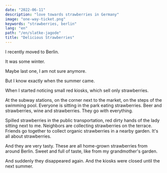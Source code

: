 ```yaml
---
date: "2022-06-11"
description: "love towards strawberries in Germany"
image: "one-way-ticket.png"
keywords: "strawberries, berlin"
lang: "en"
path: "/en/slatke-jagode"
title: "Delicious Strawberries"
---
```


I recently moved to Berlin.

It was some winter.

Maybe last one, I am not sure anymore.

But I know exactly when the summer came.

When I started noticing small red kiosks, which sell only strawberries.

At the subway stations, on the corner next to the market, on the steps of the swimming pool.
Everyone is sitting in the park eating strawberries. Beer and strawberries, wine and strawberries. They go with everything.

Spilled strawberries in the public transportation, red dirty hands of the lady sitting next to me.
Neighbors are collecting strawberries on the terrace. Friends go together to collect organic strawberries in a nearby garden.
It's all about strawberries.

And they are very tasty.
These are all home-grown strawberries from around Berlin.
Sweet and full of taste, like from my grandmother's garden.

And suddenly they disappeared again. And the kiosks were closed until the next summer.
